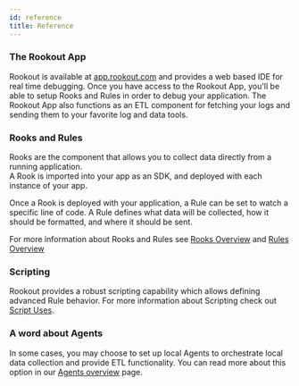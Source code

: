```yaml
---
id: reference
title: Reference
---
```


### The Rookout App

Rookout is available at [app.rookout.com](https://app.rookout.com/) and provides a web based IDE for real time debugging.
Once you have access to the Rookout App, you'll be able to setup Rooks and Rules in order to debug your application.
The Rookout App also functions as an ETL component for fetching your logs and sending them to your favorite log and data tools.

### Rooks and Rules

Rooks are the component that allows you to collect data directly from a running application.  
A Rook is imported into your app as an SDK, and deployed with each instance of your app.

Once a Rook is deployed with your application, a Rule can be set to watch a specific line of code.
A Rule defines what data will be collected, how it should be formatted, and where it should be sent.

For more information about Rooks and Rules see [Rooks Overview](rooks-index.md) and [Rules Overview](rules-index.md)

### Scripting

Rookout provides a robust scripting capability which allows defining advanced Rule behavior.
For more information about Scripting check out [Script Uses](rules-uses.md).

### A word about Agents

In some cases, you may choose to set up local Agents to orchestrate local data collection and provide ETL functionality.
You can read more about this option in our [Agents overview](agent.md) page.